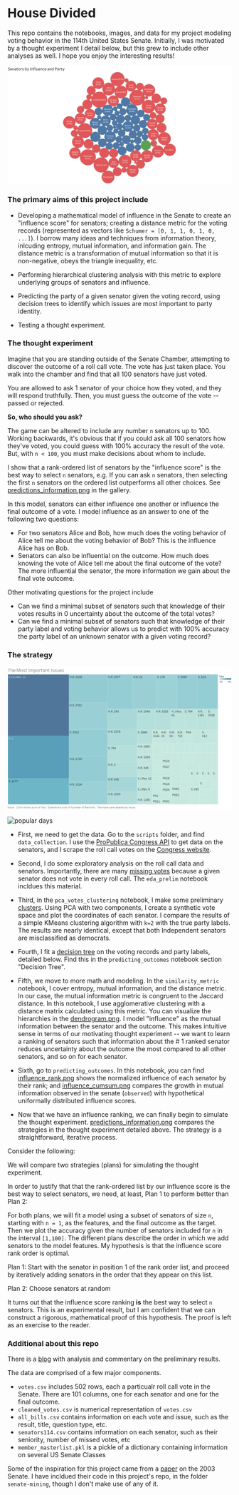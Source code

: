 # House Divided
This repo contains the notebooks, images, and data for my project modeling voting behavior in the 114th United States Senate. Initially, I was motivated by a thought experiment I detail below, but this grew to include other analyses as well. I hope you enjoy the interesting results! 

![influence](https://github.com/HigginTown/HouseDivided/blob/master/gallery/influence_predictions/influence_map.png)


### The primary aims of this project include
- Developing a mathematical model of influence in the Senate to create an "influence score" for senators; creating a distance metric for the voting records (represented as vectors like `Schumer = [0, 1, 1, 0, 1, 0, ...]`). I borrow many ideas and techniques from information theory, inlcuding entropy, mutual information, and information gain. The distance metric is a transformation of mutual information so that it is non-negative, obeys the triangle inequality, etc. 

- Performing hierarchical clustering analysis with this metric to explore underlying groups of senators and influence. 
- Predicting the party of a given senator given the voting record, using decision trees to identify which issues are most important to party identity. 
- Testing a thought experiment. 


### The thought experiment

Imagine that you are standing outside of the Senate Chamber, attempting to discover the outcome of a roll call vote. The vote has just taken place. You walk into the chamber and find that all 100 senators have just voted. 

You are allowed to ask 1 senator of your choice how they voted, and they will respond truthfully. 
Then, you must guess the outcome of the vote -- passed or rejected. 

**So, who should you ask?**

The game can be altered to include any number `n` senators up to 100. Working backwards, it's obvious that if you could ask all 100 senators how they've voted, you could guess with 100% accuracy the result of the vote. But, with `n < 100`, you must make decisions about whom to include. 

I show that a rank-ordered list of senators by the "influence score" is the best way to select `n` senators, e.g. If you can ask `n` senators, then selecting the first `n` senators on the ordered list outperforms all other choices. See [predictions_information.png](https://github.com/HigginTown/HouseDivided/blob/master/gallery/influence_predictions/predictions_information_reverse.png) in the gallery. 


In this model, senators can either influence one another or influence the final outcome of a vote. I model influence as an answer to one of the following two questions:
 - For two senators Alice and Bob, how much does the voting behavior of Alice tell me about the voting behavior of Bob? This is the influence Alice has on Bob. 
 - Senators can also be influential on the outcome. How much does knowing the vote of Alice tell me about the final outcome of the vote? The more influential the senator, the more information we gain about the final vote outcome. 

Other motivating questions for the project include
 - Can we find a minimal subset of senators such that knowledge of their votes results in 0 uncertainty about the outcome of the total votes? 
 - Can we find a minimal subset of senators such that knowledge of their party label and voting behavior allows us to predict with 100% accuracy the party label of an unknown senator with a given voting record? 



### The strategy

![the_issues](https://github.com/HigginTown/HouseDivided/blob/master/gallery/roll_call_bills/bills_mapped.png)

![popular days](https://github.com/HigginTown/HouseDivided/blob/master/gallery/roll_call_bills/popular_days.png)

 - First, we need to get the data. Go to the `scripts` folder, and find `data_collection`. I use the [ProPublica Congress API](https://propublica.github.io/congress-api-docs/#congress-api-documentation) to get data on the senators, and I scrape the roll call votes on the [Congress website](https://www.congress.gov/roll-call-votes). 

 - Second, I do some exploratory analysis on the roll call data and senators. Importantly, there are many [missing votes](http://www.adammassachi.com/missing-votes/) because a given senator does not vote in every roll call. The `eda_prelim` notebook incldues this material. 

 - Third, in the `pca_votes_clustering` notebook, I make some preliminary [clusters](http://www.adammassachi.com/clusters/). Using PCA with two components, I create a synthetic vote space and plot the coordinates of each senator. I compare the results of a simple KMeans clustering algorithm with `k=2` with the true party labels. The results are nearly identical, except that both Independent senators are misclassified as democrats. 

 - Fourth, I fit a [decision tree](https://github.com/HigginTown/HouseDivided/blob/master/gallery/cluster_correlation/dtc.png) on the voting records and party labels, detailed below. Find this in the `predicting_outcomes` notebook section "Decision Tree". 

 - Fifth, we move to more math and modeling. In the `similarity_metric` notebook, I cover entropy, mutual information, and the distance metric. In our case, the mutual information metric is congruent to the Jaccard distance. In this notebook, I use agglomerative clustering with a distance matrix calculated using this metric. You can visualize the hierarchies in the [dendrogram.png](https://github.com/HigginTown/HouseDivided/blob/master/gallery/cluster_correlation/dendrogram.png). I model "influence" as the mutual information between the senator and the outcome. This makes intuitive sense in terms of our motivating thought experiment -- we want to learn a ranking of senators such that information about the \# 1 ranked senator reduces uncertainty about the outcome the most compared to all other senators, and so on for each senator. 

  - Sixth, go to `predicting_outcomes`. In this notebook, you can find [influence_rank.png](https://github.com/HigginTown/HouseDivided/blob/master/gallery/influence_predictions/influence_rank.png) shows the normalized influence of each senator by their rank; and [influence_cumsum.png](https://github.com/HigginTown/HouseDivided/blob/master/gallery/influence_predictions/influence_cumsum.png) compares the growth in mutual information observed in the senate (`observed`) with hypothetical uniformally distributed influence scores. 

  - Now that we have an influence ranking, we can finally begin to simulate the thought experiment. [predictions_information.png](https://github.com/HigginTown/HouseDivided/blob/master/gallery/influence_predictions/predictions_information.png) compares the strategies in the thought experiment detailed above. The strategy is a straightforward, iterative process. 

  Consider the following: 

  We will compare two strategies (plans) for simulating the thought experiment. 

  In order to justify that that the rank-ordered list by our influence score is the best way to select senators, we need, at least, Plan 1 to perform better than Plan 2:

  For both plans, we will fit a model using a subset of senators of size `n`, starting with `n = 1`, as the features, and the final outcome as the target. Then we plot the accuracy given the number of senators included for `n` in the interval `[1,100]`. The different plans describe the order in which we add senators to the model features. My hypothesis is that the influence score rank order is optimal. 

  Plan 1: Start with the senator in position 1 of the rank order list, and proceed by iteratively adding senators in the order that they appear on this list. 

  Plan 2: Choose senators at random

  It turns out that the influence score ranking **is** the best way to select `n` senators. This is an experimental result, but I am confident that we can construct a rigorous, mathematical proof of this hypothesis. The proof is left as an exercise to the reader. 


 ### Additional about this repo

There is a [blog](http://www.adammassachi.com/senate-114/) with analysis and commentary on the preliminary results. 

The data are comprised of a few major components. 
 - `votes.csv` includes 502 rows, each a particualr roll call vote in the Senate. There are 101 columns, one for each senator and one for the final outcome. 
 - `cleaned_votes.csv` is numerical representation of `votes.csv`
 - `all_bills.csv` contains information on each vote and issue, such as the result, title, question type, etc. 
 - `senators114.csv` contains information on each senator, such as their seniority, number of missed votes, etc
 - `member_masterlist.pkl` is a pickle of a dictionary containing information on several US Senate Classes




Some of the inspiration for this project came from a [paper](http://www.stat.columbia.edu/~jakulin/Politics/) on the 2003 Senate. I have incldued their code in this project's repo, in the folder `senate-mining`, though I don't make use of any of it. 

